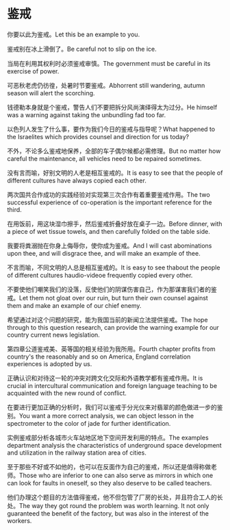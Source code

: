 # 鉴戒

<p><span class="chinese">你要以此为鉴戒。</span><span class="english">Let this be an example to you.</span></p>

<p><span class="chinese">鉴戒别在冰上滑倒了。</span><span class="english">Be careful not to slip on the ice.</span></p>

<p><span class="chinese">当局在利用其权利时必须鉴戒审慎。</span><span class="english">The government must be careful in its exercise of power.</span></p>

<p><span class="chinese">可恶秋老虎仍彷徨，处暑时节要鉴戒。</span><span class="english">Abhorrent still wandering, autumn season will alert the scorching.</span></p>

<p><span class="chinese">钱德勒本身就是个鉴戒，警告人们不要把拆分风尚演绎得太为过分。</span><span class="english">He himself was a warning against taking the unbundling fad too far.</span></p>

<p><span class="chinese">以色列人发生了什么事，要作为我们今日的鉴戒与指导呢？</span><span class="english">What happened to the Israelites which provides counsel and direction for us today?</span></p>

<p><span class="chinese">不外，不论多么鉴戒地保养，全部的车子偶尔候都必需修理。</span><span class="english">But no matter how careful the maintenance, all vehicles need to be repaired sometimes.</span></p>

<p><span class="chinese">没有言而喻，好别文明的人老是相互鉴戒的。</span><span class="english">It is easy to see that the people of different cultures have always copied each other.</span></p>

<p><span class="chinese">两次国共合作成功的实践经验对实现第三次合作有着重要鉴戒作用。</span><span class="english">The two successful experience of co-operation is the important reference for the third.</span></p>

<p><span class="chinese">在用饭前，用这块湿巾擦手，然后鉴戒折叠好放在桌子一边。</span><span class="english">Before dinner, with a piece of wet tissue towels, and then carefully folded on the table side.</span></p>

<p><span class="chinese">我要将粪溺抛在你身上侮辱你，使你成为鉴戒。</span><span class="english">And I will cast abominations upon thee, and will disgrace thee, and will make an example of thee.</span></p>

<p><span class="chinese">不言而喻，不同文明的人总是相互鉴戒的。</span><span class="english">It is easy to see thabout the people of different cultures haudio-videoe frequently copied every other.</span></p>

<p><span class="chinese">不要使他们嘲笑我们的没落，反使他们的阴谋伤害自己，作为那谋害我们者的鉴戒。</span><span class="english">Let them not gloat over our ruin, but turn their own counsel against them and make an example of our chief enemy.</span></p>

<p><span class="chinese">希望通过对这个问题的研究，能为我国当前的新闻立法提供鉴戒。</span><span class="english">The hope through to this question research, can provide the warning example for our country current news legislation.</span></p>

<p><span class="chinese">第四章公道鉴戒美、英等国的相关经验为我所用。</span><span class="english">Fourth chapter profits from country's the reasonably and so on America, England correlation experiences is adopted by us.</span></p>

<p><span class="chinese">正确认识和对待这一轮的冲突对跨文化交际和外语教学都有鉴戒作用。</span><span class="english">It is crucial in intercultural communication and foreign language teaching to be acquainted with the new round of conflict.</span></p>

<p><span class="chinese">在要进行更加正确的分析时，我们可以鉴戒于分光仪来对翡翠的颜色做进一步的鉴别。</span><span class="english">You want a more correct analysis, we can object lesson in the spectrometer to the color of jade for further identification.</span></p>

<p><span class="chinese">实例鉴戒部分析各城市火车站地区地下空间开发利用的特点。</span><span class="english">The examples department analysis the characteristics of underground space development and utilization in the railway station area of cities.</span></p>

<p><span class="chinese">至于那些不好或不如他的，也可以在反面作为自己的鉴戒，所以还是值得称做老师。</span><span class="english">Those who are inferior to one can also serve as mirrors in which one can look for faults in oneself, so they also deserve to be called teachers.</span></p>

<p><span class="chinese">他们办理这个题目的方法值得鉴戒，他不但包管了厂房的长处，并且符合工人的长处。</span><span class="english">The way they got round the problem was worth learning. It not only guaranteed the benefit of the factory, but was also in the interest of the workers.</span></p>


